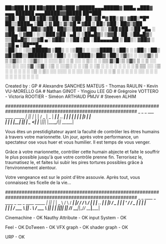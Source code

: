 
 ██▓███   █    ██  ██▓███   ██▓███  ▓█████▄▄▄█████▓    ███▄ ▄███▓ ▄▄▄        ██████ ▄▄▄█████▓▓█████  ██▀███  
▓██░  ██▒ ██  ▓██▒▓██░  ██▒▓██░  ██▒▓█   ▀▓  ██▒ ▓▒   ▓██▒▀█▀ ██▒▒████▄    ▒██    ▒ ▓  ██▒ ▓▒▓█   ▀ ▓██ ▒ ██▒
▓██░ ██▓▒▓██  ▒██░▓██░ ██▓▒▓██░ ██▓▒▒███  ▒ ▓██░ ▒░   ▓██    ▓██░▒██  ▀█▄  ░ ▓██▄   ▒ ▓██░ ▒░▒███   ▓██ ░▄█ ▒
▒██▄█▓▒ ▒▓▓█  ░██░▒██▄█▓▒ ▒▒██▄█▓▒ ▒▒▓█  ▄░ ▓██▓ ░    ▒██    ▒██ ░██▄▄▄▄██   ▒   ██▒░ ▓██▓ ░ ▒▓█  ▄ ▒██▀▀█▄  
▒██▒ ░  ░▒▒█████▓ ▒██▒ ░  ░▒██▒ ░  ░░▒████▒ ▒██▒ ░    ▒██▒   ░██▒ ▓█   ▓██▒▒██████▒▒  ▒██▒ ░ ░▒████▒░██▓ ▒██▒
▒▓▒░ ░  ░░▒▓▒ ▒ ▒ ▒▓▒░ ░  ░▒▓▒░ ░  ░░░ ▒░ ░ ▒ ░░      ░ ▒░   ░  ░ ▒▒   ▓▒█░▒ ▒▓▒ ▒ ░  ▒ ░░   ░░ ▒░ ░░ ▒▓ ░▒▓░
░▒ ░     ░░▒░ ░ ░ ░▒ ░     ░▒ ░      ░ ░  ░   ░       ░  ░      ░  ▒   ▒▒ ░░ ░▒  ░ ░    ░     ░ ░  ░  ░▒ ░ ▒░
░░        ░░░ ░ ░ ░░       ░░          ░    ░         ░      ░     ░   ▒   ░  ░  ░    ░         ░     ░░   ░ 
            ░                          ░  ░                  ░         ░  ░      ░              ░  ░   ░     
                                                                                                             
Created by :
	GP   #  Alexandre SANCHES MATEUS
	     -  Thomas RAULIN
	     -  Kevin VU-MORELLO
	GA   #  Nathan GINOT
	     -  Yingjou LEE
	GD   #  Grégroire VOTTERO
	     -  Victoria ROOTIER
	     -  Siméon ARTHAUD
	PMJV #  Steeven ALHIM


########################################################################################################
    _  _     _     ___  ____  _____ 
  _| || |_  | |   / _ \|  _ \| ____|
 |_  ..  _| | |  | | | | |_) |  _|  
 |_      _| | |__| |_| |  _ <| |___ 
   |_||_|   |_____\___/|_| \_\_____|


Vous êtes un prestidigitateur ayant la faculté de contrôler les êtres humains à travers votre
marionnette. Un jour, après votre performance, un spectateur ose vous huer et vous humilier. Il est
temps de vous venger.

Grâce à votre marionnette, contrôler cette humain abjecte et faite le souffrir le plus possible jusqu'à
que votre contrôle prenne fin. Terrorisez le, traumatisez le, et faites lui subir les pires tortures
possibles grâce à l’environnement alentour.

Votre vengeance est sur le point d'être assouvie. Après tout, vous connaissez les ficelle de la vie...


########################################################################################################
    _  _     ____   _    ____ _  __    _    ____ _____ 
  _| || |_  |  _ \ / \  / ___| |/ /   / \  / ___| ____|
 |_  ..  _| | |_) / _ \| |   | ' /   / _ \| |  _|  _|  
 |_      _| |  __/ ___ \ |___| . \  / ___ \ |_| | |___ 
   |_||_|   |_| /_/   \_\____|_|\_\/_/   \_\____|_____|
                                                       

Cinemachine           - OK
Nauthy Attribute      - OK
input System          - OK

Feel                  - OK
DoTween               - OK
VFX graph             - OK
shader graph          - OK

URP                   - OK

